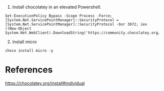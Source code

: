 1. Install chocolatey in an elevated Powershell.
```
Set-ExecutionPolicy Bypass -Scope Process -Force; [System.Net.ServicePointManager]::SecurityProtocol = [System.Net.ServicePointManager]::SecurityProtocol -bor 3072; iex ((New-Object System.Net.WebClient).DownloadString('https://community.chocolatey.org/install.ps1'))
```

2. Install micro
```
choco install micro -y
```

# References
https://chocolatey.org/install#individual
